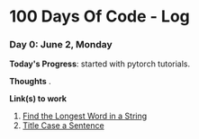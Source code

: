 # 100 Days Of Code - Log



### Day 0: June 2, Monday

**Today's Progress**: started with pytorch tutorials.

**Thoughts** .

**Link(s) to work**
1. [Find the Longest Word in a String](https://www.freecodecamp.com/challenges/find-the-longest-word-in-a-string)
2. [Title Case a Sentence](https://www.freecodecamp.com/challenges/title-case-a-sentence)
